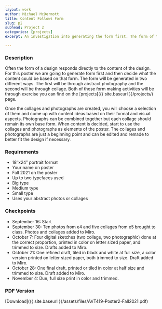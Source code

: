 ```yaml
---
layout: work
author: Michael McDermott
title: Content Follows Form
slug: p2
subhead: Project 2
categories: [projects]
excerpt: An investigation into generating the form first. The form of the poster will be created first and then content will be added to it in response to that form.

---
```


### Description
Often the form of a design responds directly to the content of the design. For this poster we are going to generate form first and then decide what the content could be based on that form. The form will be generated in two different ways. The first will be through abstract photography and the second will be through collage. Both of those form making activities will be through exercise you can find on the [projects]({{ site.baseurl }}/projects/) page.

Once the collages and photographs are created, you will choose a selection of them and come up with content ideas based on their formal and visual aspects. Photographs can be combined together but each collage should remain its own base form. When content is decided, start to use the collages and photographs as elements of the poster. The collages and photographs are just a beginning point and can be edited and remade to better fit the design if necessary.

### Requirements
* 18&#8243;x24&#8243; portrait format
* Your name on poster
* Fall 2021 on the poster
* Up to two typefaces used
* Big type
* Medium type
* Small type
* Uses your abstract photos or collages


### Checkpoints
* September 16: Start
* September 30: Ten photos from e4 and five collages from e5 brought to class. Photos and collages added to Miro.
* October 7: Four digital sketches (two collage, two photographic) done at the correct proportion, printed in color on letter sized paper, and trimmed to size. Drafts added to Miro.
* October 21: One refined draft, tiled in black and white at full size, a color version printed on letter sized paper, both trimmed to size. Draft added to Miro.
* October 28: One final draft, printed or tiled in color at half size and trimmed to size. Draft added to Miro.
* November 4: Due, full size print in color and trimmed.

### PDF Version
[Download]({{ site.baseurl }}/assets/files/AVT419-Poster2-Fall2021.pdf)
